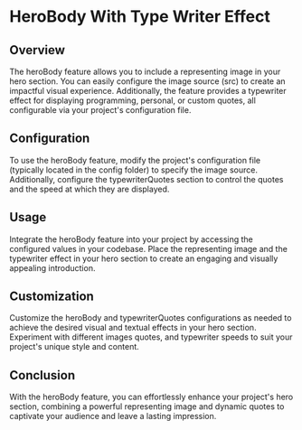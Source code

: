 # HeroBody With Type Writer Effect
## Overview
The heroBody feature allows you to include a representing image in your hero section. You can easily configure the image source (src) to create an impactful visual experience. Additionally, the feature provides a typewriter effect for displaying programming, personal, or custom quotes, all configurable via your project's configuration file.

## Configuration
To use the heroBody feature, modify the project's configuration file (typically located in the config folder) to specify the image source. Additionally, configure the typewriterQuotes section to control the quotes and the speed at which they are displayed.

## Usage
Integrate the heroBody feature into your project by accessing the configured values in your codebase. Place the representing image and the typewriter effect in your hero section to create an engaging and visually appealing introduction.

## Customization
Customize the heroBody and typewriterQuotes configurations as needed to achieve the desired visual and textual effects in your hero section. Experiment with different images quotes, and typewriter speeds to suit your project's unique style and content.

## Conclusion
With the heroBody feature, you can effortlessly enhance your project's hero section, combining a powerful representing image and dynamic quotes to captivate your audience and leave a lasting impression.